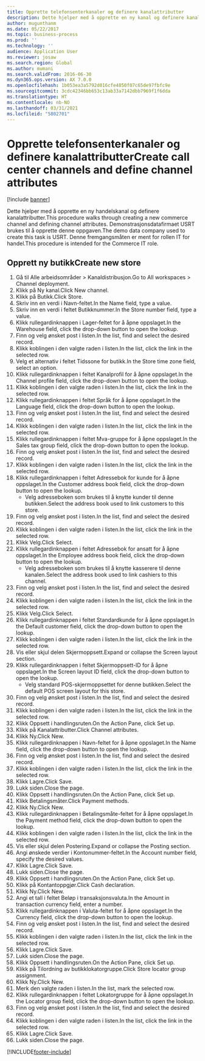```yaml
---
title: Opprette telefonsenterkanaler og definere kanalattributter
description: Dette hjelper med å opprette en ny kanal og definere kanalattributter.
author: mugunthanm
ms.date: 05/22/2017
ms.topic: business-process
ms.prod: ''
ms.technology: ''
audience: Application User
ms.reviewer: josaw
ms.search.region: Global
ms.author: mumani
ms.search.validFrom: 2016-06-30
ms.dyn365.ops.version: AX 7.0.0
ms.openlocfilehash: 1b053ea3a5792d016cfe4850f07c65de97fbfc9e
ms.sourcegitcommit: 3cdc42346bb653c13ab33a7142dbb7969f1f6dda
ms.translationtype: HT
ms.contentlocale: nb-NO
ms.lasthandoff: 03/31/2021
ms.locfileid: "5802701"
---
```

# <a name="create-call-center-channels-and-define-channel-attributes"></a><span data-ttu-id="6fd05-103">Opprette telefonsenterkanaler og definere kanalattributter</span><span class="sxs-lookup"><span data-stu-id="6fd05-103">Create call center channels and define channel attributes</span></span>

[!include [banner](../includes/banner.md)]

<span data-ttu-id="6fd05-104">Dette hjelper med å opprette en ny handelskanal og definere kanalattributter.</span><span class="sxs-lookup"><span data-stu-id="6fd05-104">This procedure walks through creating a new commerce channel and defining channel attributes.</span></span> <span data-ttu-id="6fd05-105">Demonstrasjonsdatafirmaet USRT brukes til å opprette denne oppgaven.</span><span class="sxs-lookup"><span data-stu-id="6fd05-105">The demo data company used to create this task is USRT.</span></span> <span data-ttu-id="6fd05-106">Denne fremgangsmåten er ment for rollen IT for handel.</span><span class="sxs-lookup"><span data-stu-id="6fd05-106">This procedure is intended for the Commerce IT role.</span></span>


## <a name="create-new-store"></a><span data-ttu-id="6fd05-107">Opprett ny butikk</span><span class="sxs-lookup"><span data-stu-id="6fd05-107">Create new store</span></span>
1. <span data-ttu-id="6fd05-108">Gå til Alle arbeidsområder > Kanaldistribusjon.</span><span class="sxs-lookup"><span data-stu-id="6fd05-108">Go to All workspaces > Channel deployment.</span></span>
2. <span data-ttu-id="6fd05-109">Klikk på Ny kanal.</span><span class="sxs-lookup"><span data-stu-id="6fd05-109">Click New channel.</span></span>
3. <span data-ttu-id="6fd05-110">Klikk på Butikk.</span><span class="sxs-lookup"><span data-stu-id="6fd05-110">Click Store.</span></span>
4. <span data-ttu-id="6fd05-111">Skriv inn en verdi i Navn-feltet.</span><span class="sxs-lookup"><span data-stu-id="6fd05-111">In the Name field, type a value.</span></span>
5. <span data-ttu-id="6fd05-112">Skriv inn en verdi i feltet Butikknummer.</span><span class="sxs-lookup"><span data-stu-id="6fd05-112">In the Store number field, type a value.</span></span>
6. <span data-ttu-id="6fd05-113">Klikk rullegardinknappen i Lager-feltet for å åpne oppslaget.</span><span class="sxs-lookup"><span data-stu-id="6fd05-113">In the Warehouse field, click the drop-down button to open the lookup.</span></span>
7. <span data-ttu-id="6fd05-114">Finn og velg ønsket post i listen.</span><span class="sxs-lookup"><span data-stu-id="6fd05-114">In the list, find and select the desired record.</span></span>
8. <span data-ttu-id="6fd05-115">Klikk koblingen i den valgte raden i listen.</span><span class="sxs-lookup"><span data-stu-id="6fd05-115">In the list, click the link in the selected row.</span></span>
9. <span data-ttu-id="6fd05-116">Velg et alternativ i feltet Tidssone for butikk.</span><span class="sxs-lookup"><span data-stu-id="6fd05-116">In the Store time zone field, select an option.</span></span>
10. <span data-ttu-id="6fd05-117">Klikk rullegardinknappen i feltet Kanalprofil for å åpne oppslaget.</span><span class="sxs-lookup"><span data-stu-id="6fd05-117">In the Channel profile field, click the drop-down button to open the lookup.</span></span>
11. <span data-ttu-id="6fd05-118">Klikk koblingen i den valgte raden i listen.</span><span class="sxs-lookup"><span data-stu-id="6fd05-118">In the list, click the link in the selected row.</span></span>
12. <span data-ttu-id="6fd05-119">Klikk rullegardinknappen i feltet Språk for å åpne oppslaget.</span><span class="sxs-lookup"><span data-stu-id="6fd05-119">In the Language field, click the drop-down button to open the lookup.</span></span>
13. <span data-ttu-id="6fd05-120">Finn og velg ønsket post i listen.</span><span class="sxs-lookup"><span data-stu-id="6fd05-120">In the list, find and select the desired record.</span></span>
14. <span data-ttu-id="6fd05-121">Klikk koblingen i den valgte raden i listen.</span><span class="sxs-lookup"><span data-stu-id="6fd05-121">In the list, click the link in the selected row.</span></span>
15. <span data-ttu-id="6fd05-122">Klikk rullegardinknappen i feltet Mva-gruppe for å åpne oppslaget.</span><span class="sxs-lookup"><span data-stu-id="6fd05-122">In the Sales tax group field, click the drop-down button to open the lookup.</span></span>
16. <span data-ttu-id="6fd05-123">Finn og velg ønsket post i listen.</span><span class="sxs-lookup"><span data-stu-id="6fd05-123">In the list, find and select the desired record.</span></span>
17. <span data-ttu-id="6fd05-124">Klikk koblingen i den valgte raden i listen.</span><span class="sxs-lookup"><span data-stu-id="6fd05-124">In the list, click the link in the selected row.</span></span>
18. <span data-ttu-id="6fd05-125">Klikk rullegardinknappen i feltet Adressebok for kunde for å åpne oppslaget.</span><span class="sxs-lookup"><span data-stu-id="6fd05-125">In the Customer address book field, click the drop-down button to open the lookup.</span></span>
    * <span data-ttu-id="6fd05-126">Velg adresseboken som brukes til å knytte kunder til denne butikken.</span><span class="sxs-lookup"><span data-stu-id="6fd05-126">Select the address book used to link customers to this store.</span></span>  
19. <span data-ttu-id="6fd05-127">Finn og velg ønsket post i listen.</span><span class="sxs-lookup"><span data-stu-id="6fd05-127">In the list, find and select the desired record.</span></span>
20. <span data-ttu-id="6fd05-128">Klikk koblingen i den valgte raden i listen.</span><span class="sxs-lookup"><span data-stu-id="6fd05-128">In the list, click the link in the selected row.</span></span>
21. <span data-ttu-id="6fd05-129">Klikk Velg.</span><span class="sxs-lookup"><span data-stu-id="6fd05-129">Click Select.</span></span>
22. <span data-ttu-id="6fd05-130">Klikk rullegardinknappen i feltet Adressebok for ansatt for å åpne oppslaget.</span><span class="sxs-lookup"><span data-stu-id="6fd05-130">In the Employee address book field, click the drop-down button to open the lookup.</span></span>
    * <span data-ttu-id="6fd05-131">Velg adresseboken som brukes til å knytte kasserere til denne kanalen.</span><span class="sxs-lookup"><span data-stu-id="6fd05-131">Select the address book used to link cashiers to this channel.</span></span>  
23. <span data-ttu-id="6fd05-132">Finn og velg ønsket post i listen.</span><span class="sxs-lookup"><span data-stu-id="6fd05-132">In the list, find and select the desired record.</span></span>
24. <span data-ttu-id="6fd05-133">Klikk koblingen i den valgte raden i listen.</span><span class="sxs-lookup"><span data-stu-id="6fd05-133">In the list, click the link in the selected row.</span></span>
25. <span data-ttu-id="6fd05-134">Klikk Velg.</span><span class="sxs-lookup"><span data-stu-id="6fd05-134">Click Select.</span></span>
26. <span data-ttu-id="6fd05-135">Klikk rullegardinknappen i feltet Standardkunde for å åpne oppslaget.</span><span class="sxs-lookup"><span data-stu-id="6fd05-135">In the Default customer field, click the drop-down button to open the lookup.</span></span>
27. <span data-ttu-id="6fd05-136">Klikk koblingen i den valgte raden i listen.</span><span class="sxs-lookup"><span data-stu-id="6fd05-136">In the list, click the link in the selected row.</span></span>
28. <span data-ttu-id="6fd05-137">Vis eller skjul delen Skjermoppsett.</span><span class="sxs-lookup"><span data-stu-id="6fd05-137">Expand or collapse the Screen layout section.</span></span>
29. <span data-ttu-id="6fd05-138">Klikk rullegardinknappen i feltet Skjermoppsett-ID for å åpne oppslaget.</span><span class="sxs-lookup"><span data-stu-id="6fd05-138">In the Screen layout ID field, click the drop-down button to open the lookup.</span></span>
    * <span data-ttu-id="6fd05-139">Velg standard POS-skjermoppsettet for denne butikken.</span><span class="sxs-lookup"><span data-stu-id="6fd05-139">Select the default POS screen layout for this store.</span></span>  
30. <span data-ttu-id="6fd05-140">Finn og velg ønsket post i listen.</span><span class="sxs-lookup"><span data-stu-id="6fd05-140">In the list, find and select the desired record.</span></span>
31. <span data-ttu-id="6fd05-141">Klikk koblingen i den valgte raden i listen.</span><span class="sxs-lookup"><span data-stu-id="6fd05-141">In the list, click the link in the selected row.</span></span>
32. <span data-ttu-id="6fd05-142">Klikk Oppsett i handlingsruten.</span><span class="sxs-lookup"><span data-stu-id="6fd05-142">On the Action Pane, click Set up.</span></span>
33. <span data-ttu-id="6fd05-143">Klikk på Kanalattributter.</span><span class="sxs-lookup"><span data-stu-id="6fd05-143">Click Channel attributes.</span></span>
34. <span data-ttu-id="6fd05-144">Klikk Ny.</span><span class="sxs-lookup"><span data-stu-id="6fd05-144">Click New.</span></span>
35. <span data-ttu-id="6fd05-145">Klikk rullegardinknappen i Navn-feltet for å åpne oppslaget.</span><span class="sxs-lookup"><span data-stu-id="6fd05-145">In the Name field, click the drop-down button to open the lookup.</span></span>
36. <span data-ttu-id="6fd05-146">Finn og velg ønsket post i listen.</span><span class="sxs-lookup"><span data-stu-id="6fd05-146">In the list, find and select the desired record.</span></span>
37. <span data-ttu-id="6fd05-147">Klikk koblingen i den valgte raden i listen.</span><span class="sxs-lookup"><span data-stu-id="6fd05-147">In the list, click the link in the selected row.</span></span>
38. <span data-ttu-id="6fd05-148">Klikk Lagre.</span><span class="sxs-lookup"><span data-stu-id="6fd05-148">Click Save.</span></span>
39. <span data-ttu-id="6fd05-149">Lukk siden.</span><span class="sxs-lookup"><span data-stu-id="6fd05-149">Close the page.</span></span>
40. <span data-ttu-id="6fd05-150">Klikk Oppsett i handlingsruten.</span><span class="sxs-lookup"><span data-stu-id="6fd05-150">On the Action Pane, click Set up.</span></span>
41. <span data-ttu-id="6fd05-151">Klikk Betalingsmåter.</span><span class="sxs-lookup"><span data-stu-id="6fd05-151">Click Payment methods.</span></span>
42. <span data-ttu-id="6fd05-152">Klikk Ny.</span><span class="sxs-lookup"><span data-stu-id="6fd05-152">Click New.</span></span>
43. <span data-ttu-id="6fd05-153">Klikk rullegardinknappen i Betalingsmåte-feltet for å åpne oppslaget.</span><span class="sxs-lookup"><span data-stu-id="6fd05-153">In the Payment method field, click the drop-down button to open the lookup.</span></span>
44. <span data-ttu-id="6fd05-154">Klikk koblingen i den valgte raden i listen.</span><span class="sxs-lookup"><span data-stu-id="6fd05-154">In the list, click the link in the selected row.</span></span>
45. <span data-ttu-id="6fd05-155">Vis eller skjul delen Postering.</span><span class="sxs-lookup"><span data-stu-id="6fd05-155">Expand or collapse the Posting section.</span></span>
46. <span data-ttu-id="6fd05-156">Angi ønskede verdier i Kontonummer-feltet.</span><span class="sxs-lookup"><span data-stu-id="6fd05-156">In the Account number field, specify the desired values.</span></span>
47. <span data-ttu-id="6fd05-157">Klikk Lagre.</span><span class="sxs-lookup"><span data-stu-id="6fd05-157">Click Save.</span></span>
48. <span data-ttu-id="6fd05-158">Lukk siden.</span><span class="sxs-lookup"><span data-stu-id="6fd05-158">Close the page.</span></span>
49. <span data-ttu-id="6fd05-159">Klikk Oppsett i handlingsruten.</span><span class="sxs-lookup"><span data-stu-id="6fd05-159">On the Action Pane, click Set up.</span></span>
50. <span data-ttu-id="6fd05-160">Klikk på Kontantoppgjør.</span><span class="sxs-lookup"><span data-stu-id="6fd05-160">Click Cash declaration.</span></span>
51. <span data-ttu-id="6fd05-161">Klikk Ny.</span><span class="sxs-lookup"><span data-stu-id="6fd05-161">Click New.</span></span>
52. <span data-ttu-id="6fd05-162">Angi et tall i feltet Beløp i transaksjonsvaluta.</span><span class="sxs-lookup"><span data-stu-id="6fd05-162">In the Amount in transaction currency field, enter a number.</span></span>
53. <span data-ttu-id="6fd05-163">Klikk rullegardinknappen i Valuta-feltet for å åpne oppslaget.</span><span class="sxs-lookup"><span data-stu-id="6fd05-163">In the Currency field, click the drop-down button to open the lookup.</span></span>
54. <span data-ttu-id="6fd05-164">Finn og velg ønsket post i listen.</span><span class="sxs-lookup"><span data-stu-id="6fd05-164">In the list, find and select the desired record.</span></span>
55. <span data-ttu-id="6fd05-165">Klikk koblingen i den valgte raden i listen.</span><span class="sxs-lookup"><span data-stu-id="6fd05-165">In the list, click the link in the selected row.</span></span>
56. <span data-ttu-id="6fd05-166">Klikk Lagre.</span><span class="sxs-lookup"><span data-stu-id="6fd05-166">Click Save.</span></span>
57. <span data-ttu-id="6fd05-167">Lukk siden.</span><span class="sxs-lookup"><span data-stu-id="6fd05-167">Close the page.</span></span>
58. <span data-ttu-id="6fd05-168">Klikk Oppsett i handlingsruten.</span><span class="sxs-lookup"><span data-stu-id="6fd05-168">On the Action Pane, click Set up.</span></span>
59. <span data-ttu-id="6fd05-169">Klikk på Tilordning av butikklokatorgruppe.</span><span class="sxs-lookup"><span data-stu-id="6fd05-169">Click Store locator group assignment.</span></span>
60. <span data-ttu-id="6fd05-170">Klikk Ny.</span><span class="sxs-lookup"><span data-stu-id="6fd05-170">Click New.</span></span>
61. <span data-ttu-id="6fd05-171">Merk den valgte raden i listen.</span><span class="sxs-lookup"><span data-stu-id="6fd05-171">In the list, mark the selected row.</span></span>
62. <span data-ttu-id="6fd05-172">Klikk rullegardinknappen i feltet Lokatorgruppe for å åpne oppslaget.</span><span class="sxs-lookup"><span data-stu-id="6fd05-172">In the Locator group field, click the drop-down button to open the lookup.</span></span>
63. <span data-ttu-id="6fd05-173">Finn og velg ønsket post i listen.</span><span class="sxs-lookup"><span data-stu-id="6fd05-173">In the list, find and select the desired record.</span></span>
64. <span data-ttu-id="6fd05-174">Klikk koblingen i den valgte raden i listen.</span><span class="sxs-lookup"><span data-stu-id="6fd05-174">In the list, click the link in the selected row.</span></span>
65. <span data-ttu-id="6fd05-175">Klikk Lagre.</span><span class="sxs-lookup"><span data-stu-id="6fd05-175">Click Save.</span></span>
66. <span data-ttu-id="6fd05-176">Lukk siden.</span><span class="sxs-lookup"><span data-stu-id="6fd05-176">Close the page.</span></span>



[!INCLUDE[footer-include](../../includes/footer-banner.md)]